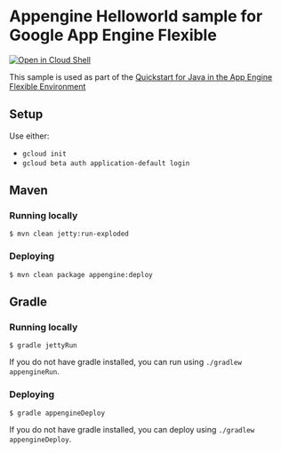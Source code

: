 # Appengine Helloworld sample for Google App Engine Flexible

<a href="https://console.cloud.google.com/cloudshell/open?git_repo=https://github.com/GoogleCloudPlatform/java-docs-samples&page=editor&open_in_editor=flexible/helloworld/README.md">
<img alt="Open in Cloud Shell" src ="http://gstatic.com/cloudssh/images/open-btn.png"></a>

This sample is used as part of the [Quickstart for Java in the App Engine Flexible Environment](https://cloud.google.com/java/getting-started/hello-world)

## Setup

Use either:

* `gcloud init`
* `gcloud beta auth application-default login`

## Maven
### Running locally

    $ mvn clean jetty:run-exploded

### Deploying

    $ mvn clean package appengine:deploy

## Gradle
### Running locally

    $ gradle jettyRun

If you do not have gradle installed, you can run using `./gradlew appengineRun`.

### Deploying

    $ gradle appengineDeploy

If you do not have gradle installed, you can deploy using `./gradlew appengineDeploy`.
